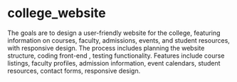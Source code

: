 # college_website
The goals are to design a user-friendly website for the college, featuring information on courses, faculty, admissions, events, and student resources, with responsive design.
The process includes planning the website structure, coding front-end , testing functionality.
Features include course listings, faculty profiles, admission information, event calendars, student resources, contact forms, responsive design.
